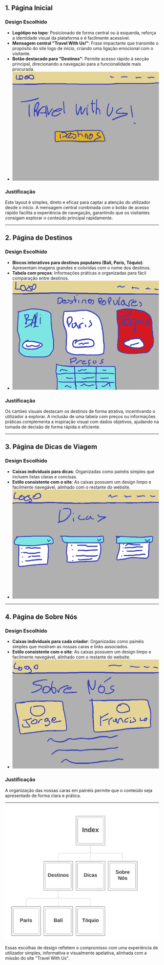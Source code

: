 ## 1. Página Inicial  

### **Design Escolhido**  
- **Logótipo no topo**: Posicionado de forma central ou à esquerda, reforça a identidade visual da plataforma e é facilmente acessível.  
- **Mensagem central "Travel With Us!"**: Frase impactante que transmite o propósito do site logo de início, criando uma ligação emocional com o visitante.  
- **Botão destacado para "Destinos"**: Permite acesso rápido à secção principal, direcionando a navegação para a funcionalidade mais procurada.  
- ![Sketch 1](sketch1.png)  

### **Justificação**  
Este layout é simples, direto e eficaz para captar a atenção do utilizador desde o início. A mensagem central combinada com o botão de acesso rápido facilita a experiência de navegação, garantindo que os visitantes consigam explorar o conteúdo principal rapidamente.  

---

## 2. Página de Destinos  

### **Design Escolhido**  
- **Blocos interativos para destinos populares (Bali, Paris, Tóquio)**: Apresentam imagens grandes e coloridas com o nome dos destinos.  
- **Tabela com preços**: Informações práticas e organizadas para fácil comparação entre destinos.  
- ![Sketch 2](sketch2.png)  

### **Justificação**  
Os cartões visuais destacam os destinos de forma atrativa, incentivando o utilizador a explorar. A inclusão de uma tabela com preços ou informações práticas complementa a inspiração visual com dados objetivos, ajudando na tomada de decisão de forma rápida e eficiente.  

---

## 3. Página de Dicas de Viagem  

### **Design Escolhido**  
- **Caixas individuais para dicas**: Organizadas como painéis simples que incluem listas claras e concisas.  
- **Estilo consistente com o site**: As caixas possuem um design limpo e facilmente navegável, alinhado com o restante do website.  
- ![Sketch 3](sketch3.png)  

---

## 4. Página de Sobre Nós  

### **Design Escolhido**  
- **Caixas individuais para cada criador**: Organizadas como painéis simples que mostram as nossas caras e links associados.  
- **Estilo consistente com o site**: As caixas possuem um design limpo e facilmente navegável, alinhado com o restante do website.  
- ![Sketch 4](sketch4.png)  

### **Justificação**  
A organização das nossas caras em painéis permite que o conteúdo seja apresentado de forma clara e prática.  

---

![Sitemap](sitemap.png)  

Essas escolhas de design refletem o compromisso com uma experiência de utilizador simples, informativa e visualmente apelativa, alinhada com a missão do site "Travel With Us".  
